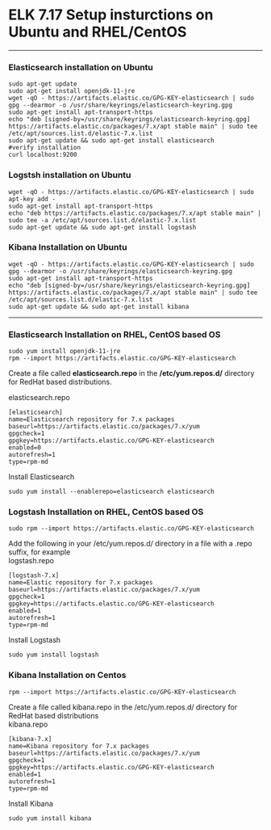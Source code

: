 # ELK 7.17 Setup insturctions on Ubuntu and RHEL/CentOS
-----------------------------------------------------------
### Elasticsearch installation on Ubuntu 
```
sudo apt-get update
sudo apt-get install openjdk-11-jre
wget -qO - https://artifacts.elastic.co/GPG-KEY-elasticsearch | sudo gpg --dearmor -o /usr/share/keyrings/elasticsearch-keyring.gpg
sudo apt-get install apt-transport-https
echo "deb [signed-by=/usr/share/keyrings/elasticsearch-keyring.gpg] https://artifacts.elastic.co/packages/7.x/apt stable main" | sudo tee /etc/apt/sources.list.d/elastic-7.x.list
sudo apt-get update && sudo apt-get install elasticsearch
#verify installation
curl localhost:9200 
```
### Logstsh installation on Ubuntu 
```
wget -qO - https://artifacts.elastic.co/GPG-KEY-elasticsearch | sudo apt-key add -
sudo apt-get install apt-transport-https
echo "deb https://artifacts.elastic.co/packages/7.x/apt stable main" | sudo tee -a /etc/apt/sources.list.d/elastic-7.x.list
sudo apt-get update && sudo apt-get install logstash
```
### Kibana Installation on Ubuntu
```
wget -qO - https://artifacts.elastic.co/GPG-KEY-elasticsearch | sudo gpg --dearmor -o /usr/share/keyrings/elasticsearch-keyring.gpg
sudo apt-get install apt-transport-https
echo "deb [signed-by=/usr/share/keyrings/elasticsearch-keyring.gpg] https://artifacts.elastic.co/packages/7.x/apt stable main" | sudo tee /etc/apt/sources.list.d/elastic-7.x.list
sudo apt-get update && sudo apt-get install kibana
```


---------------------------------------------------------

### Elasticsearch Installation on RHEL, CentOS based OS
```
sudo yum install openjdk-11-jre
rpm --import https://artifacts.elastic.co/GPG-KEY-elasticsearch
```
Create a file called **elasticsearch.repo** in the **/etc/yum.repos.d/** directory for RedHat based distributions.

elasticsearch.repo
```
[elasticsearch]
name=Elasticsearch repository for 7.x packages
baseurl=https://artifacts.elastic.co/packages/7.x/yum
gpgcheck=1
gpgkey=https://artifacts.elastic.co/GPG-KEY-elasticsearch
enabled=0
autorefresh=1
type=rpm-md
```
Install Elasticsearch
```
sudo yum install --enablerepo=elasticsearch elasticsearch
```

### Logstash Installation on RHEL, CentOS based OS
```
sudo rpm --import https://artifacts.elastic.co/GPG-KEY-elasticsearch
```
Add the following in your /etc/yum.repos.d/ directory in a file with a .repo suffix, for example   
logstash.repo
```
[logstash-7.x]
name=Elastic repository for 7.x packages
baseurl=https://artifacts.elastic.co/packages/7.x/yum
gpgcheck=1
gpgkey=https://artifacts.elastic.co/GPG-KEY-elasticsearch
enabled=1
autorefresh=1
type=rpm-md
```
Install Logstash 
```
sudo yum install logstash
```
### Kibana Installation on Centos
```
rpm --import https://artifacts.elastic.co/GPG-KEY-elasticsearch
```
Create a file called kibana.repo in the /etc/yum.repos.d/ directory for RedHat based distributions   
kibana.repo
```
[kibana-7.x]
name=Kibana repository for 7.x packages
baseurl=https://artifacts.elastic.co/packages/7.x/yum
gpgcheck=1
gpgkey=https://artifacts.elastic.co/GPG-KEY-elasticsearch
enabled=1
autorefresh=1
type=rpm-md
```
Install Kibana 
```
sudo yum install kibana 
```
